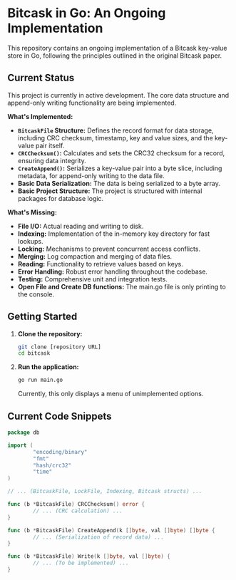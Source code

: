 # Bitcask in Go: An Ongoing Implementation

This repository contains an ongoing implementation of a Bitcask key-value store in Go, following the principles outlined in the original Bitcask paper.

## Current Status

This project is currently in active development. The core data structure and append-only writing functionality are being implemented.

**What's Implemented:**

* **`BitcaskFile` Structure:** Defines the record format for data storage, including CRC checksum, timestamp, key and value sizes, and the key-value pair itself.
* **`CRCChecksum()`:** Calculates and sets the CRC32 checksum for a record, ensuring data integrity.
* **`CreateAppend()`:** Serializes a key-value pair into a byte slice, including metadata, for append-only writing to the data file.
* **Basic Data Serialization:** The data is being serialized to a byte array.
* **Basic Project Structure:** The project is structured with internal packages for database logic.

**What's Missing:**

* **File I/O:** Actual reading and writing to disk.
* **Indexing:** Implementation of the in-memory key directory for fast lookups.
* **Locking:** Mechanisms to prevent concurrent access conflicts.
* **Merging:** Log compaction and merging of data files.
* **Reading:** Functionality to retrieve values based on keys.
* **Error Handling:** Robust error handling throughout the codebase.
* **Testing:** Comprehensive unit and integration tests.
* **Open File and Create DB functions:** The main.go file is only printing to the console.


## Getting Started

1.  **Clone the repository:**

    ```bash
    git clone [repository URL]
    cd bitcask
    ```

2.  **Run the application:**

    ```bash
    go run main.go
    ```

    Currently, this only displays a menu of unimplemented options.

## Current Code Snippets

```go
package db

import (
        "encoding/binary"
        "fmt"
        "hash/crc32"
        "time"
)

// ... (BitcaskFile, LockFile, Indexing, Bitcask structs) ...

func (b *BitcaskFile) CRCChecksum() error {
        // ... (CRC calculation) ...
}

func (b *BitcaskFile) CreateAppend(k []byte, val []byte) []byte {
        // ... (Serialization of record data) ...
}

func (b *BitcaskFile) Write(k []byte, val []byte) {
        // ... (To be implemented) ...
}

